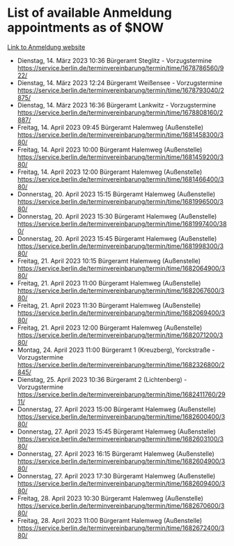# List of available Anmeldung appointments as of $NOW
[Link to Anmeldung website](https://service.berlin.de/terminvereinbarung/termin/tag.php?termin=1&anliegen[]=120686&dienstleisterlist=122210,122217,327316,122219,327312,122227,327314,122231,327346,122243,327348,122254,122252,329742,122260,329745,122262,329748,122271,327278,122273,327274,122277,327276,330436,122280,327294,122282,327290,122284,327292,122291,327270,122285,327266,122286,327264,122296,327268,150230,329760,122297,327286,122294,327284,122312,329763,122314,329775,122304,327330,122311,327334,122309,327332,317869,122281,327352,122279,329772,122283,122276,327324,122274,327326,122267,329766,122246,327318,122251,327320,122257,327322,122208,327298,122226,327300&herkunft=http%3A%2F%2Fservice.berlin.de%2Fdienstleistung%2F120686%2F)
- Dienstag, 14. März 2023 10:36 Bürgeramt Steglitz - Vorzugstermine https://service.berlin.de/terminvereinbarung/termin/time/1678786560/922/
- Dienstag, 14. März 2023 12:24 Bürgeramt Weißensee - Vorzugstermine https://service.berlin.de/terminvereinbarung/termin/time/1678793040/2875/
- Dienstag, 14. März 2023 16:36 Bürgeramt Lankwitz - Vorzugstermine https://service.berlin.de/terminvereinbarung/termin/time/1678808160/2887/
- Freitag, 14. April 2023 09:45 Bürgeramt Halemweg (Außenstelle) https://service.berlin.de/terminvereinbarung/termin/time/1681458300/380/
- Freitag, 14. April 2023 10:00 Bürgeramt Halemweg (Außenstelle) https://service.berlin.de/terminvereinbarung/termin/time/1681459200/380/
- Freitag, 14. April 2023 12:00 Bürgeramt Halemweg (Außenstelle) https://service.berlin.de/terminvereinbarung/termin/time/1681466400/380/
- Donnerstag, 20. April 2023 15:15 Bürgeramt Halemweg (Außenstelle) https://service.berlin.de/terminvereinbarung/termin/time/1681996500/380/
- Donnerstag, 20. April 2023 15:30 Bürgeramt Halemweg (Außenstelle) https://service.berlin.de/terminvereinbarung/termin/time/1681997400/380/
- Donnerstag, 20. April 2023 15:45 Bürgeramt Halemweg (Außenstelle) https://service.berlin.de/terminvereinbarung/termin/time/1681998300/380/
- Freitag, 21. April 2023 10:15 Bürgeramt Halemweg (Außenstelle) https://service.berlin.de/terminvereinbarung/termin/time/1682064900/380/
- Freitag, 21. April 2023 11:00 Bürgeramt Halemweg (Außenstelle) https://service.berlin.de/terminvereinbarung/termin/time/1682067600/380/
- Freitag, 21. April 2023 11:30 Bürgeramt Halemweg (Außenstelle) https://service.berlin.de/terminvereinbarung/termin/time/1682069400/380/
- Freitag, 21. April 2023 12:00 Bürgeramt Halemweg (Außenstelle) https://service.berlin.de/terminvereinbarung/termin/time/1682071200/380/
- Montag, 24. April 2023 11:00 Bürgeramt 1 (Kreuzberg), Yorckstraße - Vorzugstermine https://service.berlin.de/terminvereinbarung/termin/time/1682326800/2845/
- Dienstag, 25. April 2023 10:36 Bürgeramt 2 (Lichtenberg) - Vorzugstermine https://service.berlin.de/terminvereinbarung/termin/time/1682411760/2911/
- Donnerstag, 27. April 2023 15:00 Bürgeramt Halemweg (Außenstelle) https://service.berlin.de/terminvereinbarung/termin/time/1682600400/380/
- Donnerstag, 27. April 2023 15:45 Bürgeramt Halemweg (Außenstelle) https://service.berlin.de/terminvereinbarung/termin/time/1682603100/380/
- Donnerstag, 27. April 2023 16:15 Bürgeramt Halemweg (Außenstelle) https://service.berlin.de/terminvereinbarung/termin/time/1682604900/380/
- Donnerstag, 27. April 2023 17:30 Bürgeramt Halemweg (Außenstelle) https://service.berlin.de/terminvereinbarung/termin/time/1682609400/380/
- Freitag, 28. April 2023 10:30 Bürgeramt Halemweg (Außenstelle) https://service.berlin.de/terminvereinbarung/termin/time/1682670600/380/
- Freitag, 28. April 2023 11:00 Bürgeramt Halemweg (Außenstelle) https://service.berlin.de/terminvereinbarung/termin/time/1682672400/380/
